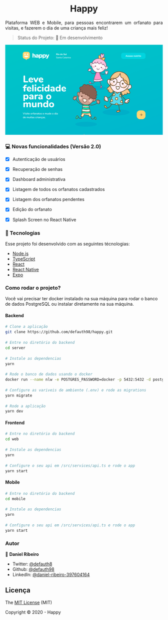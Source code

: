 <h1 align="center">Happy  </h1>

<p align="justify">Plataforma WEB e Mobile, para pessoas encontrarem um orfanato para visitas, e fazerem o dia de uma criança mais feliz!</p>

> Status do Projeto: :tractor: Em desenvolvimento

<img src=".github/landing.png" alt="Happy">

### :computer: Novas funcionalidades (Versão 2.0)

- [x] Autenticação de usuários

- [x] Recuperação de senhas

- [x] Dashboard administrativa

- [x] Listagem de todos os orfanatos cadastrados

- [x] Listagem dos orfanatos pendentes

- [x] Edição do orfanato

- [x] Splash Screen no React Native

### :nut_and_bolt: Tecnologias

Esse projeto foi desenvolvido com as seguintes técnologias:

- [Node.js][nodejs]
- [TypeScript][typescript]
- [React][reactjs]
- [React Native][rn]
- [Expo][expo]

[nodejs]: https://nodejs.org/
[typescript]: https://www.typescriptlang.org/
[expo]: https://expo.io/
[reactjs]: https://reactjs.org
[rn]: https://facebook.github.io/react-native/
[yarn]: https://yarnpkg.com/

### Como rodar o projeto?

Você vai precisar ter docker instalado na sua máquina para rodar o banco de dados PostgreSQL ou instalar diretamente na sua máquina.

#### Backend

```bash
# Clone a aplicação
git clone https://github.com/defauth98/happy.git

# Entre no diretório do backend
cd server

# Instale as dependencias
yarn

# Rode o banco de dados usando o docker
docker run --name nlw -e POSTGRES_PASSWORD=docker -p 5432:5432 -d postgres

# Configure as variveis de ambiente (.env) e rode as migrations
yarn migrate

# Rode a aplicação
yarn dev
```

#### Frontend

```bash
# Entre no diretório do backend
cd web

# Instale as dependencias
yarn

# Configure o seu api em /src/services/api.ts e rode o app
yarn start
```

#### Mobile

```bash
# Entre no diretório do backend
cd mobile

# Instale as dependencias
yarn

# Configure o seu api em /src/services/api.ts e rode o app
yarn start
```

### Autor

👤 **Daniel Ribeiro**

- Twitter: [@defauth8](https://twitter.com/defauth8)
- Github: [@defauth98](https://github.com/defauth98)
- LinkedIn: [@daniel-ribeiro-397604164](https://linkedin.com/in/daniel-ribeiro-397604164)

## Licença

The [MIT License]() (MIT)

Copyright :copyright: 2020 - Happy
